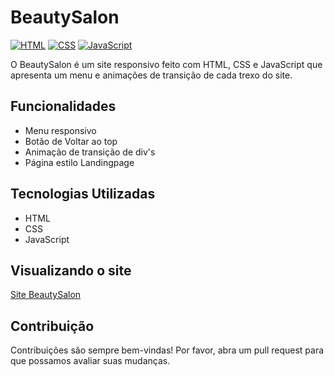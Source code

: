 # BeautySalon

[![HTML](https://img.shields.io/badge/HTML-5-orange)](https://developer.mozilla.org/en-US/docs/Web/HTML)
[![CSS](https://img.shields.io/badge/CSS-3-blue)](https://developer.mozilla.org/en-US/docs/Web/CSS)
[![JavaScript](https://img.shields.io/badge/JavaScript-ES6-yellow)](https://developer.mozilla.org/en-US/docs/Web/JavaScript)

O BeautySalon é um site responsivo feito com HTML, CSS e JavaScript que apresenta um menu e animações de transição de cada trexo do site. 

## Funcionalidades

- Menu responsivo
- Botão de Voltar ao top
- Animação de transição de div's 
- Página estilo Landingpage

## Tecnologias Utilizadas

- HTML
- CSS
- JavaScript

## Visualizando o site
<p><a href="https://juniorpgm34.github.io/beautysalon/" target="_blank">Site BeautySalon</a></p>

## Contribuição

Contribuições são sempre bem-vindas! Por favor, abra um pull request para que possamos avaliar suas mudanças.
